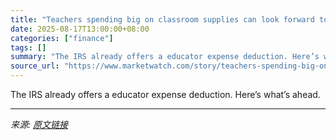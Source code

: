 ```yaml
---
title: "Teachers spending big on classroom supplies can look forward to broader tax breaks — but there’s a catch"
date: 2025-08-17T13:00:00+08:00
categories: ["finance"]
tags: []
summary: "The IRS already offers a educator expense deduction. Here’s what’s ahead."
source_url: "https://www.marketwatch.com/story/teachers-spending-big-on-classroom-supplies-can-look-forward-to-broader-tax-breaks-but-theres-a-catch-8d2d2bbf?mod=mw_rss_topstories"
---
```


The IRS already offers a educator expense deduction. Here’s what’s ahead.

---

*来源: [原文链接](https://www.marketwatch.com/story/teachers-spending-big-on-classroom-supplies-can-look-forward-to-broader-tax-breaks-but-theres-a-catch-8d2d2bbf?mod=mw_rss_topstories)*
